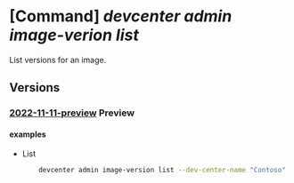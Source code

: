 # [Command] _devcenter admin image-verion list_

List versions for an image.

## Versions

### [2022-11-11-preview](/Resources/mgmt-plane/L3N1YnNjcmlwdGlvbnMve30vcmVzb3VyY2Vncm91cHMve30vcHJvdmlkZXJzL21pY3Jvc29mdC5kZXZjZW50ZXIvZGV2Y2VudGVycy97fS9nYWxsZXJpZXMve30vaW1hZ2VzL3t9L3ZlcnNpb25z/2022-11-11-preview.xml) **Preview**

<!-- mgmt-plane /subscriptions/{}/resourcegroups/{}/providers/microsoft.devcenter/devcenters/{}/galleries/{}/images/{}/versions 2022-11-11-preview -->

#### examples

- List
    ```bash
        devcenter admin image-version list --dev-center-name "Contoso" --gallery-name "DefaultDevGallery" --image-name "Win11" --resource-group "rg1"
    ```
